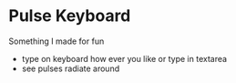 # Pulse Keyboard

Something I made for fun
- type on keyboard how ever you like or type in textarea
- see pulses radiate around